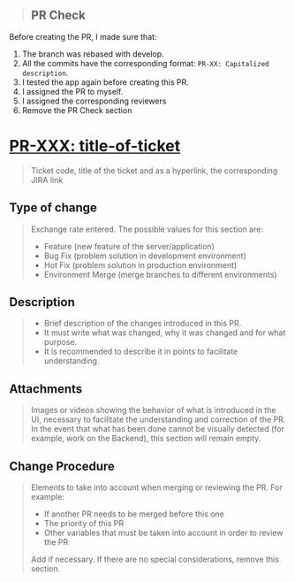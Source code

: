 > ## PR Check

Before creating the PR, I made sure that:

1. The branch was rebased with develop.
2. All the commits have the corresponding format: `PR-XX: Capitalized description`.
3. I tested the app again before creating this PR.
4. I assigned the PR to myself.
5. I assigned the corresponding reviewers
6. Remove the PR Check section

# [PR-XXX: title-of-ticket](url_del_tablero/ticket)

> Ticket code, title of the ticket and as a hyperlink, the corresponding JIRA link

## Type of change

> Exchange rate entered. The possible values ​​for this section are:
>
> - Feature (new feature of the server/application)
> - Bug Fix (problem solution in development environment)
> - Hot Fix (problem solution in production environment)
> - Environment Merge (merge branches to different environments)

## Description

> - Brief description of the changes introduced in this PR.
> - It must write what was changed, why it was changed and for what purpose.
> - It is recommended to describe it in points to facilitate understanding.

## Attachments

> Images or videos showing the behavior of what is introduced in the UI, necessary to facilitate the understanding and correction of the PR.
> In the event that what has been done cannot be visually detected (for example, work on the Backend), this section will remain empty.

## Change Procedure

> Elements to take into account when merging or reviewing the PR. For example:
>
> - If another PR needs to be merged before this one
> - The priority of this PR
> - Other variables that must be taken into account in order to review the PR
>
> Add if necessary. If there are no special considerations, remove this section.